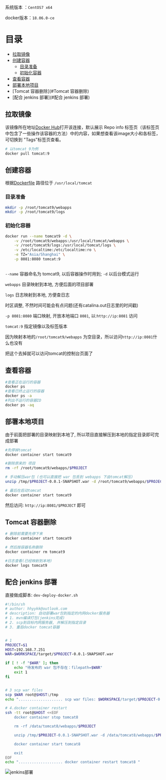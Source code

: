 系统版本 ：`CentOS7 x64`

docker版本：`18.06.0-ce`

# 目录

- [拉取镜像](#拉取镜像)
- [创建容器](#创建容器)
  - [目录准备](#目录准备)
  - [初始化容器](#初始化容器)
- [查看容器](#查看容器)
- [部署本地项目](#部署本地项目)
- [Tomcat 容器删除](#Tomcat 容器删除)
- [配合 jenkins 部署](#配合 jenkins 部署)

## 拉取镜像

该镜像所在地址[Docker Hub](#https://hub.docker.com/_/tomcat/)打开该连接，默认展示 Repo info 标签页（该标签页中包含了一些操作该容器的方法）中的内容，如果想查看该image大小和各标签，可切换到 "Tags"标签页查看。

```bash
# 以tomcat 9为例
docker pull tomcat:9
```

## 创建容器

根据[Dockerfile](https://github.com/docker-library/tomcat/blob/1383c5549ee60522e76b37667c38b4cddc8bbc6d/9.0/jre10-slim/Dockerfile) 路径位于 `/usr/local/tomcat`

### 目录准备

```bash
mkdir -p /root/tomcat9/webapps
mkdir -p /root/tomcat9/logs
```

### 初始化容器

```bash
docker run --name tomcat9 -d \
	-v /root/tomcat9/webapps:/usr/local/tomcat/webapps \
	-v /root/tomcat9/logs:/usr/local/tomcat/logs \
	-v /etc/localtime:/etc/localtime:ro \
	-e TZ="Asia/Shanghai" \
	-p 8081:8080 tomcat:9
	
```

`--name` 容器命名为 tomcat9, 以后容器操作时用到; `-d` 以后台模式运行 

`webapps` 目录映射到本地, 方便后面的项目部署

`logs` 日志映射到本地, 方便查日志

时区调整, 不然时间可能会有点问题(还有catalina.out日志里的时间戳) 

`-p 8081:8080` 端口映射, 开放本地端口 `8081`, 以:`http://ip:8081` 访问 

`tomcat:9` 指定镜像以及标签版本

因为映射本地的`/root/tomcat9/webapps` 为空目录，所以访问`http://ip:8081`什么也没有

把这个去掉就可以访问tomcat的控制台页面了

## 查看容器

```bash
#查看正在运行的容器
docker ps
#查看已终止运行的容器
docker ps -a
#列出不运行的容器ID
docker ps -aq
```

## 部署本地项目

由于前面把部署的目录映射到本地了, 所以项目直接解压到本地的指定目录即可完成部署 

```bash
#先停掉tomcat
docker container start tomcat9

#删除原来的 项目
rm -rf /root/tomcat9/webapps/$PROJECT

# 手动解压war包 (也可以直接把 war 包丢到 webapps 下由tomcat解压)
unzip /tmp/$PROJECT-0.0.1-SNAPSHOT.war -d /root/tomcat9/webapps/$PROJECT

# 最后在启动tomcat
docker container start tomcat9
```

然后访问: `http://ip:8081/$PROJECT` 即可 

## Tomcat 容器删除

```bash
# 删除前需要先停下来
docker container start tomcat9

# 然后按容器名称删除
docker container rm tomcat9

#日志查看(已经映射到本地)
docker logs tomcat9
```

## 配合 jenkins 部署

直接做成脚本: `dev-deploy-docker.sh` 

```bash
#!/bin/sh
# author: hhyykk@outlook.com
# description: 自动部署war包到指定的内网docker服务器
# 1. mvn编译打包(jenkins完成)
# 2. scp到目标内网服务器, 并解压到指定目录
# 3. 重启docker tomcat容器


# 1
PROJECT=$1
HOST=192.168.7.251
WAR=$WORKSPACE/target/$PROJECT-0.0.1-SNAPSHOT.war

if [ ! -f "$WAR" ]; then
    echo "待发布的 war 包不存在：filepath=$WAR"
    exit 1
fi


# 3 scp war files
scp $WAR root@$HOST:/tmp
echo ".................... scp war files: $WORKSPACE/target/$PROJECT-0.0.1-SNAPSHOT.war "

# 4.docker container restart
ssh -tt root@$HOST <<EOF
    docker container stop tomcat8

    rm -rf /data/tomcat8/webapps/$PROJECT

    unzip /tmp/$PROJECT-0.0.1-SNAPSHOT.war -d /data/tomcat8/webapps/$PROJECT

    docker container start tomcat8

    exit
EOF
echo ".................... docker container restart tomcat8 "

```

![jenkins部署](C:\Users\user\Desktop\Docker\jenkins.png)